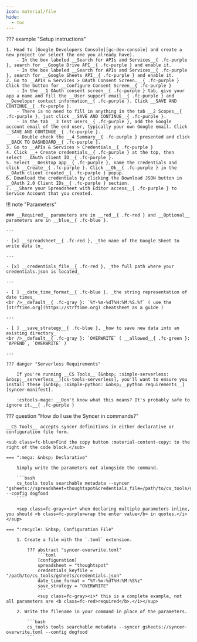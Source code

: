 ```yaml
---
icon: material/file
hide:
  - toc
---
```


??? example "Setup instructions"

    1. Head to [Google Developers Console][gc-dev-console] and create a new project (or select the one you already have).
        - In the box labeled __Search for APIs and Services__{ .fc-purple }, search for __Google Drive API__{ .fc-purple } and enable it.
        - In the box labeled __Search for APIs and Services__{ .fc-purple }, search for __Google Sheets API__{ .fc-purple } and enable it.
    2. Go to __APIs & Services > OAuth Consent Screen.__{ .fc-purple } Click the button for __Configure Consent Screen__{ .fc-purple }
        - In the __1 OAuth consent screen__{ .fc-purple } tab, give your app a name and fill the __User support email__{ .fc-purple } and __Developer contact information__{ .fc-purple }. Click __SAVE AND CONTINUE__{ .fc-purple }.
        - There is no need to fill in anything in the tab __2 Scopes__{ .fc-purple }, just click __SAVE AND CONTINUE__{ .fc-purple }.
        - In the tab __3 Test users__{ .fc-purple }, add the Google account email of the end user, typically your own Google email. Click __SAVE AND CONTINUE__{ .fc-purple }.
        - Double check the __4 Summary__{ .fc-purple } presented and click __BACK TO DASHBOARD__{ .fc-purple }.
    3. Go to __APIs & Services > Credentials__{ .fc-purple }
    4. Click __+ Create credentials__{ .fc-purple } at the top, then select __OAuth client ID__{ .fc-purple }.
    5. Select __Desktop app__{ .fc-purple }, name the credentials and click __Create__{ .fc-purple }. Click __Ok__{ .fc-purple } in the __OAuth client created__{ .fc-purple } popup.
    6. Download the credentials by clicking the Download JSON button in __OAuth 2.0 Client IDs__{ .fc-purple } section.
    7. __Share your Spreadsheet with Editor access__{ .fc-purple } to Service Account that you created.


!!! note "Parameters"

    ### __Required__ parameters are in __red__{ .fc-red } and __Optional__ parameters are in __blue__{ .fc-blue }.
    
    ---

    - [x] __spreadsheet__{ .fc-red }, _the name of the Google Sheet to write data to_

    ---

    - [x] __credentials_file__{ .fc-red }, _the full path where your credentials.json is located_

    ---

    - [ ] __date_time_format__{ .fc-blue }, _the string representation of date times_
    <br />__default__{ .fc-gray }: `%Y-%m-%dT%H:%M:%S.%f` ( use the [strftime.org](https://strftime.org) cheatsheet as a guide )
    
    ---

    - [ ] __save_strategy__{ .fc-blue }, _how to save new data into an existing directory_
    <br />__default__{ .fc-gray }: `OVERWRITE` ( __allowed__{ .fc-green }: `APPEND`, `OVERWRITE` )

    ---

    ??? danger "Serverless Requirements"

        If you're running __CS Tools__ [&nbsp; :simple-serverless: &nbsp;__serverless__][cs-tools-serverless], you'll want to ensure you install these [&nbsp; :simple-python: &nbsp;__python requirements__][syncer-manifest].

        :cstools-mage: __Don't know what this means? It's probably safe to ignore it.__{ .fc-purple }


??? question "How do I use the Syncer in commands?"

    __CS Tools__ accepts syncer definitions in either declarative or configuration file form.

    <sub class=fc-blue>Find the copy button :material-content-copy: to the right of the code block.</sub>

    === ":mega: &nbsp; Declarative"

        Simply write the parameters out alongside the command.

        ```bash
        cs_tools tools searchable metadata --syncer "gsheets://spreadsheet=thoughtspot&credentials_file=/path/to/cs_tools/gsheets/credentials.json" --config dogfood
        ```

        <sup class=fc-gray><i>* when declaring multiple parameters inline, you should <b class=fc-purple>wrap the enter value</b> in quotes.</i></sup>

    === ":recycle: &nbsp; Configuration File"

        1. Create a file with the `.toml` extension.

            ??? abstract "syncer-overwrite.toml"
                ```toml
                [configuration]
                spreadsheet = "thoughtspot"
                credentials_keyfile = "/path/to/cs_tools/gsheets/credentials.json"
                date_time_format = "%Y-%m-%dT%H:%M:%S%z"
                save_strategy = "OVERWRITE"
                ```
                <sup class=fc-gray><i>* this is a complete example, not all parameters are <b class=fc-red>required</b>.</i></sup>

        2. Write the filename in your command in place of the parameters.

            ```bash
            cs_tools tools searchable metadata --syncer gsheets://syncer-overwrite.toml --config dogfood
            ```

[cs-tools-serverless]: ../../getting-started/#serverless
[syncer-manifest]: https://github.com/thoughtspot/cs_tools/blob/master/cs_tools/sync/gsheets/MANIFEST.json
[gc-dev-console]: https://console.cloud.google.com/apis/dashboard
